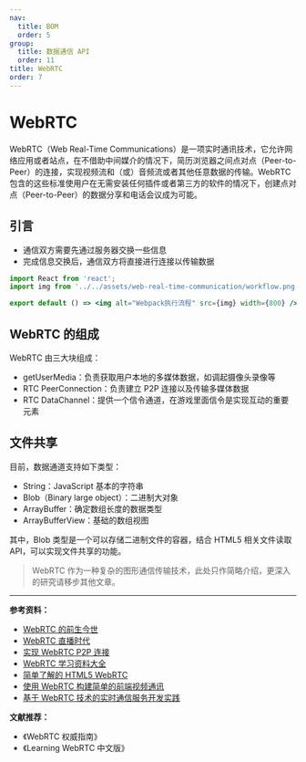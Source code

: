```yaml
---
nav:
  title: BOM
  order: 5
group:
  title: 数据通信 API
  order: 11
title: WebRTC
order: 7
---
```


# WebRTC

WebRTC（Web Real-Time Communications）是一项实时通讯技术，它允许网络应用或者站点，在不借助中间媒介的情况下，简历浏览器之间点对点（Peer-to-Peer）的连接，实现视频流和（或）音频流或者其他任意数据的传输。WebRTC 包含的这些标准使用户在无需安装任何插件或者第三方的软件的情况下，创建点对点（Peer-to-Peer）的数据分享和电话会议成为可能。

## 引言

- 通信双方需要先通过服务器交换一些信息
- 完成信息交换后，通信双方将直接进行连接以传输数据

```jsx | inline
import React from 'react';
import img from '../../assets/web-real-time-communication/workflow.png';

export default () => <img alt="Webpack执行流程" src={img} width={800} />;
```

## WebRTC 的组成

WebRTC 由三大块组成：

- getUserMedia：负责获取用户本地的多媒体数据，如调起摄像头录像等
- RTC PeerConnection：负责建立 P2P 连接以及传输多媒体数据
- RTC DataChannel：提供一个信令通道，在游戏里面信令是实现互动的重要元素

## 文件共享

目前，数据通道支持如下类型：

- String：JavaScript 基本的字符串
- Blob（Binary large object）：二进制大对象
- ArrayBuffer：确定数组长度的数据类型
- ArrayBufferView：基础的数组视图

其中，Blob 类型是一个可以存储二进制文件的容器，结合 HTML5 相关文件读取 API，可以实现文件共享的功能。

> WebRTC 作为一种复杂的图形通信传输技术，此处只作简略介绍，更深入的研究请移步其他文章。

---

**参考资料：**

- [WebRTC 的前生今世](https://juejin.im/entry/57f9aeedd203090068b18d09)
- [WebRTC 直播时代](https://juejin.im/entry/58ad04b38d6d810058c50bc1)
- [实现 WebRTC P2P 连接](https://juejin.im/post/5babb3565188255c791b0aa7)
- [WebRTC 学习资料大全](https://blog.csdn.net/foruok/article/details/53005728)
- [简单了解的 HTML5 WebRTC](https://juejin.im/entry/583405be61ff4b006b8c620e)
- [使用 WebRTC 构建简单的前端视频通讯](https://juejin.im/entry/5779d3172e958a00559b2202)
- [基于 WebRTC 技术的实时通信服务开发实践](https://juejin.im/entry/5978018251882563080713d6)

**文献推荐：**

- 《WebRTC 权威指南》
- 《Learning WebRTC 中文版》
